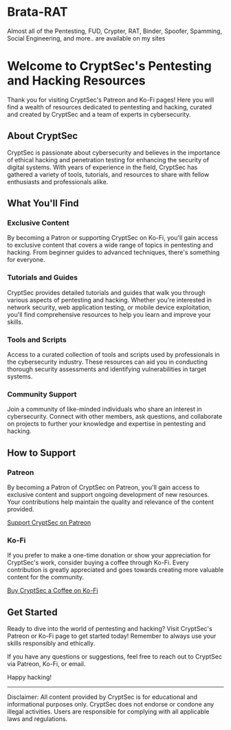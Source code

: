 # Brata-RAT
Almost all of the Pentesting, FUD, Crypter, RAT, Binder, Spoofer, Spamming, Social Engineering, and more.. are available on my sites 

# Welcome to CryptSec's Pentesting and Hacking Resources

Thank you for visiting CryptSec's Patreon and Ko-Fi pages! Here you will find a wealth of resources dedicated to pentesting and hacking, curated and created by CryptSec and a team of experts in cybersecurity.

## About CryptSec

CryptSec is passionate about cybersecurity and believes in the importance of ethical hacking and penetration testing for enhancing the security of digital systems. With years of experience in the field, CryptSec has gathered a variety of tools, tutorials, and resources to share with fellow enthusiasts and professionals alike.

## What You'll Find

### Exclusive Content

By becoming a Patron or supporting CryptSec on Ko-Fi, you'll gain access to exclusive content that covers a wide range of topics in pentesting and hacking. From beginner guides to advanced techniques, there's something for everyone.

### Tutorials and Guides

CryptSec provides detailed tutorials and guides that walk you through various aspects of pentesting and hacking. Whether you're interested in network security, web application testing, or mobile device exploitation, you'll find comprehensive resources to help you learn and improve your skills.

### Tools and Scripts

Access to a curated collection of tools and scripts used by professionals in the cybersecurity industry. These resources can aid you in conducting thorough security assessments and identifying vulnerabilities in target systems.

### Community Support

Join a community of like-minded individuals who share an interest in cybersecurity. Connect with other members, ask questions, and collaborate on projects to further your knowledge and expertise in pentesting and hacking.

## How to Support

### Patreon

By becoming a Patron of CryptSec on Patreon, you'll gain access to exclusive content and support ongoing development of new resources. Your contributions help maintain the quality and relevance of the content provided.

[Support CryptSec on Patreon](https://www.patreon.com/CryptSec)

### Ko-Fi

If you prefer to make a one-time donation or show your appreciation for CryptSec's work, consider buying a coffee through Ko-Fi. Every contribution is greatly appreciated and goes towards creating more valuable content for the community.

[Buy CryptSec a Coffee on Ko-Fi](https://ko-fi.com/ctrlcrypt)

## Get Started

Ready to dive into the world of pentesting and hacking? Visit CryptSec's Patreon or Ko-Fi page to get started today! Remember to always use your skills responsibly and ethically.

If you have any questions or suggestions, feel free to reach out to CryptSec via Patreon, Ko-Fi, or email.

Happy hacking!

---
Disclaimer: All content provided by CryptSec is for educational and informational purposes only. CryptSec does not endorse or condone any illegal activities. Users are responsible for complying with all applicable laws and regulations.
